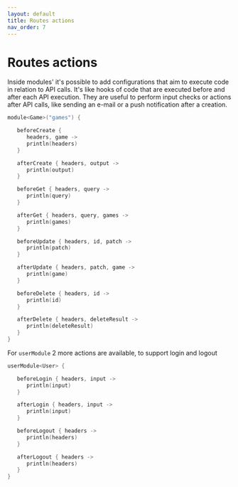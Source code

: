 ```yaml
---
layout: default
title: Routes actions
nav_order: 7
---
```


# Routes actions

Inside modules' it's possible to add configurations that aim to execute code in relation to API calls.
It's like hooks of code that are executed before and after each API execution. They are useful to perform input checks or actions after API calls, like sending an e-mail or a push notification after a creation.

```kotlin
module<Game>("games") {

   beforeCreate {
      headers, game ->
      println(headers)
   }

   afterCreate { headers, output ->
      println(output)
   }

   beforeGet { headers, query ->
      println(query)
   }

   afterGet { headers, query, games ->
      println(games)
   }

   beforeUpdate { headers, id, patch ->
      println(patch)
   }

   afterUpdate { headers, patch, game ->
      println(game)
   }

   beforeDelete { headers, id ->
      println(id)
   }

   afterDelete { headers, deleteResult ->
      println(deleteResult)
   }
}
```

For `userModule` 2 more actions are available, to support login and logout
```kotlin
userModule<User> {

   beforeLogin { headers, input ->
      println(input)
   }

   afterLogin { headers, input ->
      println(input)
   }

   beforeLogout { headers ->
      println(headers)
   }

   afterLogout { headers ->
      println(headers)
   }
}
```
